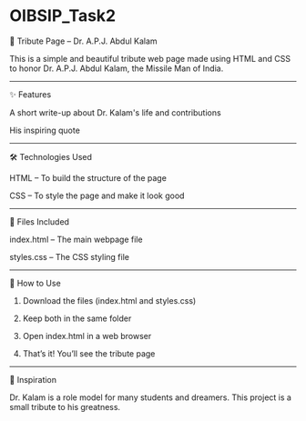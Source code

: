 # OIBSIP_Task2
🌟 Tribute Page – Dr. A.P.J. Abdul Kalam

This is a simple and beautiful tribute web page made using HTML and CSS to honor Dr. A.P.J. Abdul Kalam, the Missile Man of India.


---

✨ Features

A short write-up about Dr. Kalam's life and contributions

His inspiring quote

---

🛠️ Technologies Used

HTML – To build the structure of the page

CSS – To style the page and make it look good



---

📁 Files Included

index.html – The main webpage file

styles.css – The CSS styling file



---

📌 How to Use

1. Download the files (index.html and styles.css)


2. Keep both in the same folder


3. Open index.html in a web browser


4. That’s it! You’ll see the tribute page




---

🧠 Inspiration

Dr. Kalam is a role model for many students and dreamers. This project is a small tribute to his greatness.
